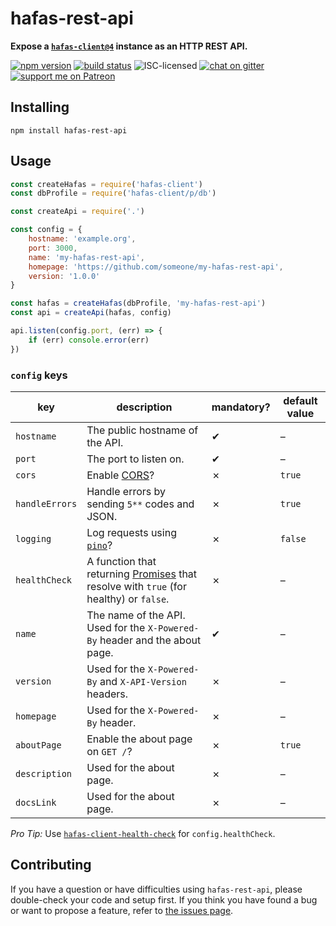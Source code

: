 # hafas-rest-api

**Expose a [`hafas-client@4`](https://github.com/public-transport/hafas-client/tree/4) instance as an HTTP REST API.**

[![npm version](https://img.shields.io/npm/v/hafas-rest-api.svg)](https://www.npmjs.com/package/hafas-rest-api)
[![build status](https://api.travis-ci.org/derhuerst/hafas-rest-api.svg?branch=master)](https://travis-ci.org/derhuerst/hafas-rest-api)
![ISC-licensed](https://img.shields.io/github/license/derhuerst/hafas-rest-api.svg)
[![chat on gitter](https://badges.gitter.im/derhuerst.svg)](https://gitter.im/derhuerst)
[![support me on Patreon](https://img.shields.io/badge/support%20me-on%20patreon-fa7664.svg)](https://patreon.com/derhuerst)


## Installing

```shell
npm install hafas-rest-api
```


## Usage

```js
const createHafas = require('hafas-client')
const dbProfile = require('hafas-client/p/db')

const createApi = require('.')

const config = {
	hostname: 'example.org',
	port: 3000,
	name: 'my-hafas-rest-api',
	homepage: 'https://github.com/someone/my-hafas-rest-api',
	version: '1.0.0'
}

const hafas = createHafas(dbProfile, 'my-hafas-rest-api')
const api = createApi(hafas, config)

api.listen(config.port, (err) => {
	if (err) console.error(err)
})
```

### `config` keys

key | description | mandatory? | default value
----|-------------|------------|--------------
`hostname` | The public hostname of the API. | ✔︎ | –
`port` | The port to listen on. | ✔︎ | –
`cors` | Enable [CORS](https://developer.mozilla.org/en-US/docs/Web/HTTP/CORS)? | ✗ | `true`
`handleErrors` | Handle errors by sending `5**` codes and JSON. | ✗ | `true`
`logging` | Log requests using [`pino`](https://npmjs.com/package/pino)? | ✗ | `false`
`healthCheck` | A function that returning [Promises](https://developer.mozilla.org/en-US/docs/Web/JavaScript/Reference/Global_Objects/promise) that resolve with `true` (for healthy) or `false`. | ✗ | –
`name` | The name of the API. Used for the `X-Powered-By` header and the about page. | ✔︎ | –
`version` | Used for the `X-Powered-By` and `X-API-Version` headers. | ✗ | –
`homepage` | Used for the `X-Powered-By` header. | ✗ | –
`aboutPage` | Enable the about page on `GET /`? | ✗ | `true`
`description` | Used for the about page. | ✗ | –
`docsLink` | Used for the about page. | ✗ | –

*Pro Tip:* Use [`hafas-client-health-check`](https://github.com/derhuerst/hafas-client-health-check) for `config.healthCheck`.


## Contributing

If you have a question or have difficulties using `hafas-rest-api`, please double-check your code and setup first. If you think you have found a bug or want to propose a feature, refer to [the issues page](https://github.com/derhuerst/hafas-rest-api/issues).
